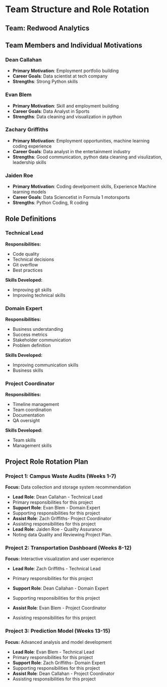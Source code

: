 # Team Structure and Role Rotation

## Team: Redwood Analytics

## Team Members and Individual Motivations

### Dean Callahan
- **Primary Motivation**: Employment portfolio building
- **Career Goals**: Data scientist at tech company
- **Strengths**: Strong Python skills

### Evan Blem
- **Primary Motivation**: Skill and employment building
- **Career Goals**: Data Analyst in Sports
- **Strengths**: Data cleaning and visualization in python

### Zachary Griffiths
- **Primary Motivation**: Employment opportunities, machine learning coding experience
- **Career Goals**: Data analyst in the entertainment industry
- **Strengths**: Good communication, python data cleaning and visulization, leadership skills

### Jaiden Roe
- **Primary Motivation**: Coding develpoment skills, Experience Machine learning models 
- **Career Goals**: Data Sciencetist in Formula 1 motorsports
- **Strengths**: Python Coding, R coding

## Role Definitions

### Technical Lead
**Responsibilities:**
- Code quality
- Technical decisions
- Git overflow
- Best practices

**Skills Developed:**
- Improving git skills
- Improving technical skills

### Domain Expert
**Responsibilities:**
- Business understanding 
- Success metrics
- Stakeholder communication
- Problem definition


**Skills Developed:**
- Improving communication skills
- Business skills

### Project Coordinator
**Responsibilities:**
- Timeline management 
- Team coordination
- Documentation
- QA oversight

**Skills Developed:**
- Team skills
- Management skills

## Project Role Rotation Plan

### Project 1: Campus Waste Audits (Weeks 1-7)
**Focus:** Data collection and storage system recommendation

- **Lead Role**: Dean Callahan - Technical Lead
- Primary responsibilities for this project
- **Support Role**: Evan Blem -  Domain Expert
- Supporting responsibilities for this project
- **Assist Role**: Zach Griffiths- Project Coordinator
- Assisting responsibilities for this project
- **Lead Role**: Jaiden Roe - Quailty Assurance
- Noting data Quality and Reviewing Project Plan.

### Project 2: Transportation Dashboard (Weeks 8-12)
**Focus:** Interactive visualization and user experience

- **Lead Role**: Zach Griffiths - Technical Lead
- Primary responsibilities for this project

- **Support Role**: Dean Callahan - Domain Expert
- Supporting responsibilities for this project
- **Assist Role**: Evan Blem - Project Coordinator
- Assisting responsibilities for this project

### Project 3: Prediction Model (Weeks 13-15)
**Focus:** Advanced analysis and model development

- **Lead Role**: Evan Blem - Technical Lead
- Primary responsibilities for this project
- **Support Role**: Zach Griffiths- Domain Expert
- Supporting responsibilities for this project
- **Assist Role**: Dean Callahan - Project Coordinator
- Assisting responsibilities for this project
